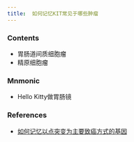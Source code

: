 ```yaml
---
title:  如何记忆KIT常见于哪些肿瘤
--- 
```


### Contents
- 胃肠道间质细胞瘤
- 精原细胞瘤

### Mnmonic
- Hello Kitty做胃肠镜

### References
- [如何记忆以点突变为主要致癌方式的基因](/如何记忆以点突变为主要致癌方式的基因)
